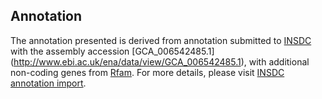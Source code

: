 
Annotation
----------

The annotation presented is derived from annotation submitted to
[INSDC](http://www.insdc.org) with the assembly accession [GCA\_006542485.1]
(http://www.ebi.ac.uk/ena/data/view/GCA_006542485.1),
with additional non-coding genes from
[Rfam](http://rfam.xfam.org/). For more details, please visit [INSDC
annotation import](http://ensemblgenomes.org/info/data/insdc_annotation).
